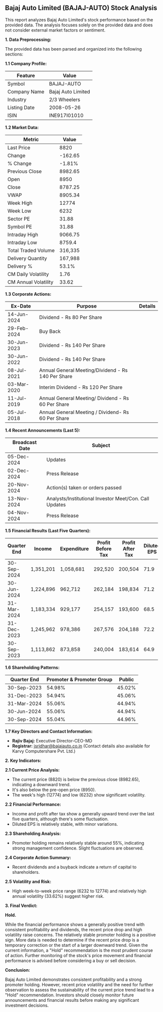 ## Bajaj Auto Limited (BAJAJ-AUTO) Stock Analysis

This report analyzes Bajaj Auto Limited's stock performance based on the provided data.  The analysis focuses solely on the provided data and does not consider external market factors or sentiment.

**1. Data Preprocessing:**

The provided data has been parsed and organized into the following sections:

**1.1 Company Profile:**

| Feature          | Value                     |
|-----------------|--------------------------|
| Symbol           | BAJAJ-AUTO                |
| Company Name     | Bajaj Auto Limited         |
| Industry         | 2/3 Wheelers              |
| Listing Date     | 2008-05-26                |
| ISIN             | INE917I01010              |


**1.2 Market Data:**

| Metric                | Value       |
|-----------------------|-------------|
| Last Price            | 8820        |
| Change                | -162.65     |
| % Change              | -1.81%      |
| Previous Close        | 8982.65     |
| Open                  | 8950        |
| Close                 | 8787.25     |
| VWAP                  | 8905.34     |
| Week High             | 12774       |
| Week Low              | 6232        |
| Sector PE             | 31.88       |
| Symbol PE             | 31.88       |
| Intraday High         | 9066.75     |
| Intraday Low          | 8759.4      |
| Total Traded Volume   | 316,335     |
| Delivery Quantity     | 167,988     |
| Delivery %            | 53.1%       |
| CM Daily Volatility   | 1.76        |
| CM Annual Volatility  | 33.62       |


**1.3 Corporate Actions:**

| Ex-Date      | Purpose                               | Details                                  |
|--------------|---------------------------------------|------------------------------------------|
| 14-Jun-2024  | Dividend - Rs 80 Per Share            |                                          |
| 29-Feb-2024  | Buy Back                               |                                          |
| 30-Jun-2023  | Dividend - Rs 140 Per Share            |                                          |
| 30-Jun-2022  | Dividend - Rs 140 Per Share            |                                          |
| 08-Jul-2021  | Annual General Meeting/Dividend - Rs 140 Per Share |                                          |
| 03-Mar-2020  | Interim Dividend - Rs 120 Per Share    |                                          |
| 11-Jul-2019  | Annual General Meeting/ Dividend - Rs 60 Per Share |                                          |
| 05-Jul-2018  | Annual General Meeting / Dividend- Rs 60 Per Share |                                          |


**1.4 Recent Announcements (Last 5):**

| Broadcast Date    | Subject                                      |
|--------------------|----------------------------------------------|
| 05-Dec-2024       | Updates                                       |
| 02-Dec-2024       | Press Release                                  |
| 20-Nov-2024       | Action(s) taken or orders passed              |
| 13-Nov-2024       | Analysts/Institutional Investor Meet/Con. Call Updates |
| 04-Nov-2024       | Press Release                                  |


**1.5 Financial Results (Last Five Quarters):**

| Quarter End     | Income      | Expenditure | Profit Before Tax | Profit After Tax | Diluted EPS |
|-----------------|-------------|--------------|--------------------|-----------------|-------------|
| 30-Sep-2024     | 1,351,201   | 1,058,681     | 292,520           | 200,504         | 71.9        |
| 30-Jun-2024     | 1,224,896   | 962,712       | 262,184           | 198,834         | 71.2        |
| 31-Mar-2024     | 1,183,334   | 929,177       | 254,157           | 193,600         | 68.5        |
| 31-Dec-2023     | 1,245,962   | 978,386       | 267,576           | 204,188         | 72.2        |
| 30-Sep-2023     | 1,113,862   | 873,858       | 240,004           | 183,614         | 64.9        |


**1.6 Shareholding Patterns:**

| Quarter End     | Promoter & Promoter Group | Public |
|-----------------|--------------------------|--------|
| 30-Sep-2023     | 54.98%                     | 45.02% |
| 31-Dec-2023     | 54.94%                     | 45.06% |
| 31-Mar-2024     | 55.06%                     | 44.94% |
| 30-Jun-2024     | 55.06%                     | 44.94% |
| 30-Sep-2024     | 55.04%                     | 44.96% |


**1.7 Key Directors and Contact Information:**

* **Rajiv Bajaj:** Executive Director-CEO-MD
* **Registrar:**  jsridhar@bajajauto.co.in (Contact details also available for Karvy Computershare Pvt. Ltd.)


**2. Key Indicators:**

**2.1 Current Price Analysis:**

* The current price (8820) is below the previous close (8982.65), indicating a downward trend.
* It's also below the pre-open price (8950).
* The week's high (12774) and low (6232) show significant volatility.

**2.2 Financial Performance:**

* Income and profit after tax show a generally upward trend over the last five quarters, although there's some fluctuation.
* Diluted EPS is relatively stable, with minor variations.

**2.3 Shareholding Analysis:**

* Promoter holding remains relatively stable around 55%, indicating strong management confidence.  Slight fluctuations are observed.

**2.4 Corporate Action Summary:**

* Recent dividends and a buyback indicate a return of capital to shareholders.

**2.5 Volatility and Risk:**

* High week-to-week price range (6232 to 12774) and relatively high annual volatility (33.62%) suggest higher risk.

**3. Final Verdict:**

**Hold.**

While the financial performance shows a generally positive trend with consistent profitability and dividends, the recent price drop and high volatility raise concerns.  The relatively stable promoter holding is a positive sign.  More data is needed to determine if the recent price drop is a temporary correction or the start of a larger downward trend.  Given the current information, a "Hold" recommendation is the most prudent course of action.  Further monitoring of the stock's price movement and financial performance is advised before considering a buy or sell decision.

**Conclusion:**

Bajaj Auto Limited demonstrates consistent profitability and a strong promoter holding. However, recent price volatility and the need for further observation to assess the sustainability of the current price trend lead to a "Hold" recommendation.  Investors should closely monitor future announcements and financial results before making any significant investment decisions.
